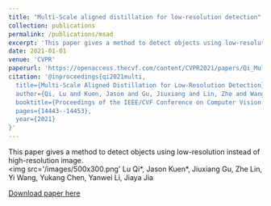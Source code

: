 ```yaml
---
title: "Multi-Scale aligned distillation for low-resolution detection"
collection: publications
permalink: /publications/msad
excerpt: 'This paper gives a method to detect objects using low-resolution instead of high-resolution image.'
date: 2021-01-01
venue: 'CVPR'
paperurl: 'https://openaccess.thecvf.com/content/CVPR2021/papers/Qi_Multi-Scale_Aligned_Distillation_for_Low-Resolution_Detection_CVPR_2021_paper.pdf'
citation: '@inproceedings{qi2021multi,
  title={Multi-Scale Aligned Distillation for Low-Resolution Detection},
  author={Qi, Lu and Kuen, Jason and Gu, Jiuxiang and Lin, Zhe and Wang, Yi and Chen, Yukang and Li, Yanwei and Jia, Jiaya},
  booktitle={Proceedings of the IEEE/CVF Conference on Computer Vision and Pattern Recognition},
  pages={14443--14453},
  year={2021}
}'
---
```

This paper gives a method to detect objects using low-resolution instead of high-resolution image.<br/><img src='/images/500x300.png'
Lu Qi*, Jason Kuen*, Jiuxiang Gu, Zhe Lin, Yi Wang, Yukang Chen, Yanwei Li, Jiaya Jia

[Download paper here](https://openaccess.thecvf.com/content/CVPR2021/papers/Qi_Multi-Scale_Aligned_Distillation_for_Low-Resolution_Detection_CVPR_2021_paper.pdf)